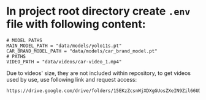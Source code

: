 # In project root directory create `.env` file with following content:
```
# MODEL PATHS
MAIN_MODEL_PATH = "data/models/yolo11s.pt"
CAR_BRAND_MODEL_PATH = "data/models/car_brand_model.pt"
# PATHS
VIDEO_PATH = "data/videos/car-video_1.mp4"
```

Due to videos' size, they are not included within repository, to get videos used by use, use following link and request access:
```
https://drive.google.com/drive/folders/15EKzZcsnWjXDXgGUosZXeIN9Zil66UDJ
```